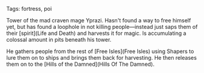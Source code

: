 Tags: fortress, poi

Tower of the mad craven mage Yprazi. Hasn't found a way to free himself yet, but has found a loophole in not killing people—instead just saps them of their [spirit](Life and Death) and harvests it for magic. Is accumulating a colossal amount in pits beneath his tower. 

He gathers people from the rest of [Free Isles](Free Isles) using Shapers to lure them on to ships and brings them back for harvesting. He then releases them on to the [Hills of the Damned](Hills Of The Damned).